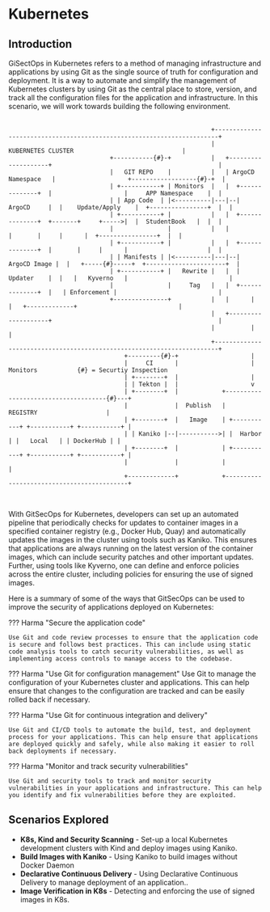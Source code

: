 # Kubernetes 

## Introduction 

GiSectOps in Kubernetes refers to a method of managing infrastructure and applications by using Git as the single source of truth for configuration and deployment.  It is a way to automate and simplify the management of Kubernetes clusters by using Git as the central place to store, version, and track all the configuration files for the application and infrastructure.  In this scenario, we will work towards building the following environment.
<br>
<br>

```
                                                        +-----------------------------------------------------------------------+
                                                        |                       KUBERNETES CLUSTER                              |
                            +-----------{#}-+           |   +--------------------+                                              |
                            |   GIT REPO    |           |   | ArgoCD Namespace   |                    +------------------{#}-+  |
                            | +-----------+ | Monitors  |   |  +--------------+  |                    |     APP Namespace    |  |
                            | | App Code  | |<----------|---|--|   ArgoCD     |  |    Update/Apply    |  +----------------+  |  |
                            | +-----------+ |           |   |  +--------------+  +-------+     +----->|  |  StudentBook   |  |  |
                            |               |           |   |                    |       |     |      |  +----------------+  |  |
                            | +-----------+ |           |   |  +--------------+  |       |     |      |                      |  |
                            | | Manifests | |<----------|---|--| ArgoCD Image |  |   +-----{#}-----+  +----------------------+  |
                            | +-----------+ |   Rewrite |   |  |   Updater    |  |   |   Kyverno   |                            |
                            |               |     Tag   |   |  +--------------+  |   | Enforcement |                            |
                            +---------------+           |   |      |             |   +-------------+                            |
                                                        |   +--------------------+                                              |
                                                        |          |                                                            |
                                                        +-----------------------------------------------------------------------+
                                +---------{#}-+                    |
                                |     CI      |                    | Monitors           {#} = Securtiy Inspection
                                | +--------+  |                    |
                                | | Tekton |  |                    v
                                | +--------+  |            +-------------------------------------{#}---+
                                |             |  Publish   |                REGISTRY                   |
                                | +--------+  |   Image    | +-----------+ +-----------+ +-----------+ |
                                | | Kaniko |--|----------->| |  Harbor   | |   Local   | | DockerHub | |
                                | +--------+  |            | +-----------+ +-----------+ +-----------+ |
                                |             |            |                                           |
                                +-------------+            +-------------------------------------------+
```
<br>

With GitSecOps for Kubernetes, developers can set up an automated pipeline that periodically checks for updates to container images in a specified container registry (e.g., Docker Hub, Quay) and automatically updates the images in the cluster using tools such as Kaniko. This ensures that applications are always running on the latest version of the container images, which can include security patches and other important updates.  Further, using tools like Kyverno, one can define and enforce policies across the entire cluster, including policies for ensuring the use of signed images.

Here is a summary of some of the ways that GitSecOps can be used to improve the security of applications deployed on Kubernetes:

??? Harma "Secure the application code"

    Use Git and code review processes to ensure that the application code is secure and follows best practices. This can include using static code analysis tools to catch security vulnerabilities, as well as implementing access controls to manage access to the codebase.

??? Harma "Use Git for configuration management"
    Use Git to manage the configuration of your Kubernetes cluster and applications. This can help ensure that changes to the configuration are tracked and can be easily rolled back if necessary.

??? Harma "Use Git for continuous integration and delivery"

    Use Git and CI/CD tools to automate the build, test, and deployment process for your applications. This can help ensure that applications are deployed quickly and safely, while also making it easier to roll back deployments if necessary.

??? Harma "Monitor and track security vulnerabilities"

    Use Git and security tools to track and monitor security vulnerabilities in your applications and infrastructure. This can help you identify and fix vulnerabilities before they are exploited.

## Scenarios Explored

* **K8s, Kind and Security Scanning** - Set-up a local Kubernetes development clusters with Kind and deploy images using Kaniko.
* **Build Images with Kaniko** - Using Kaniko to build images without Docker Daemon
* **Declarative Continuous Delivery** - Using Declarative Continuous Delivery to manage deployment of an application..
* **Image Verification in K8s** - Detecting and enforcing the use of signed images in K8s.
